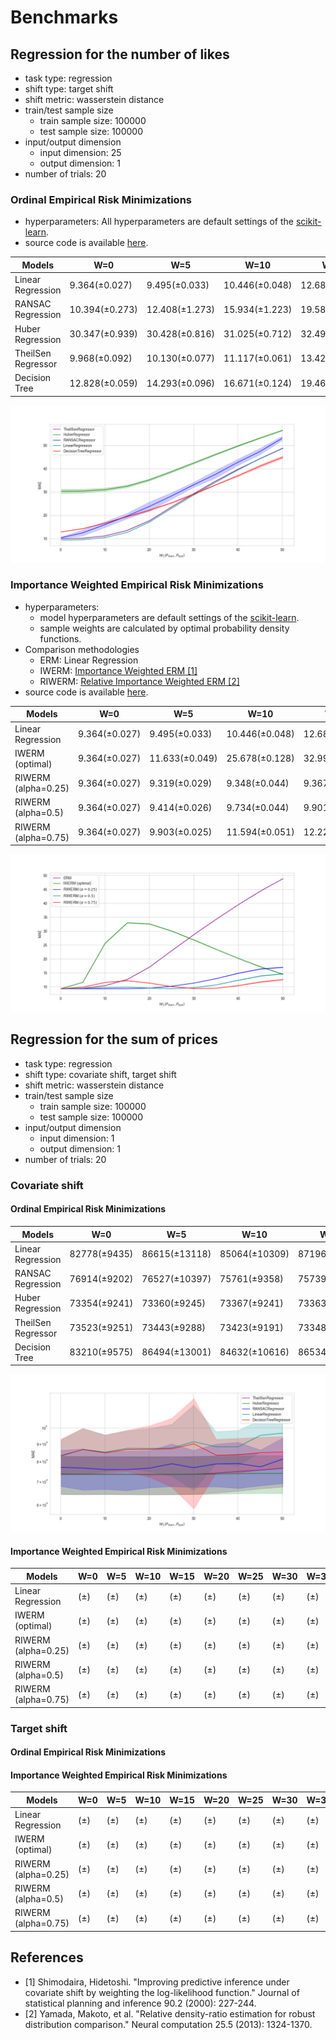 # Benchmarks

## Regression for the number of likes

* task type: regression
* shift type: target shift
* shift metric: wasserstein distance
* train/test sample size
  * train sample size: 100000
  * test sample size: 100000
* input/output dimension
  * input dimension: 25
  * output dimension: 1
* number of trials: 20

### Ordinal Empirical Risk Minimizations

* hyperparameters: All hyperparameters are default settings of the [scikit-learn](https://scikit-learn.org/stable/index.html).
* source code is available [here](numlikes_tabular.py).

| Models            | W=0            | W=5            | W=10           | W=15           | W=20           | W=25           | W=30            | W=35           | W=40           | W=45           | W=50           |
|-------------------|----------------|----------------|----------------|----------------|----------------|----------------|----------------|----------------|----------------|----------------|----------------|
| Linear Regression | 9.364(±0.027)  | 9.495(±0.033)  | 10.446(±0.048) | 12.689(±0.053) | 17.101(±0.060) | 23.016(±0.056) | 28.800(±0.058) | 34.292(±0.047) | 39.564(±0.050) | 44.462(±0.050) | 48.844(±0.056) |
| RANSAC Regression | 10.394(±0.273) | 12.408(±1.273) | 15.934(±1.223) | 19.586(±1.161) | 23.700(±1.958) | 28.212(±1.398) | 33.012(±1.076) | 37.573(±1.600) | 42.726(±1.334) | 47.380(±1.358) | 53.038(±0.890) |
| Huber Regression  | 30.347(±0.939) | 30.428(±0.816) | 31.025(±0.712) | 32.496(±0.598) | 35.211(±0.475) | 38.747(±0.463) | 42.474(±0.391) | 46.224(±0.396) | 49.836(±0.302) | 53.244(±0.268) | 56.524(±0.221) |
| TheilSen Regressor| 9.968(±0.092)  | 10.130(±0.077) | 11.117(±0.061) | 13.423(±0.087) | 17.779(±0.074) | 23.499(±0.111) | 29.136(±0.122) | 34.476(±0.106) | 39.661(±0.102) | 44.465(±0.105) | 48.838(±0.102) |
| Decision Tree     | 12.828(±0.059) | 14.293(±0.096) | 16.671(±0.124) | 19.462(±0.197) | 22.182(±0.305) | 25.387(±0.251) | 29.131(±1.396) | 33.152(±0.396) | 37.046(±0.166) | 41.240(±0.325) | 44.959(±0.498) |

![](../assets/benchmarks/numlikes_regression.png)

### Importance Weighted Empirical Risk Minimizations
* hyperparameters:
  * model hyperparameters are default settings of the [scikit-learn](https://scikit-learn.org/stable/index.html).
  * sample weights are calculated by optimal probability density functions.
* Comparison methodologies
  * ERM: Linear Regression
  * IWERM: [Importance Weighted ERM [1]](https://www.sciencedirect.com/science/article/pii/S0378375800001154?casa_token=FNmKLAni55IAAAAA:5mrfwarhzqhRTZ6j9Ny20vSTaSU1nnK3lVSOYlWjCJm8oZXBqKdOTYarDtQDkJlTgrqrf1bXcf2V)
  * RIWERM: [Relative Importance Weighted ERM [2]](https://ieeexplore.ieee.org/abstract/document/6797650)
* source code is available [here](numlikes_tabular_iwerm.py).

| Models            | W=0            | W=5            | W=10           | W=15           | W=20           | W=25           | W=30            | W=35           | W=40           | W=45           | W=50           |
|-------------------|----------------|----------------|----------------|----------------|----------------|----------------|----------------|----------------|----------------|----------------|----------------|
| Linear Regression | 9.364(±0.027)  | 9.495(±0.033)  | 10.446(±0.048) | 12.689(±0.053) | 17.101(±0.060) | 23.016(±0.056) | 28.800(±0.058) | 34.292(±0.047) | 39.564(±0.050) | 44.462(±0.050) | 48.844(±0.056) |
| IWERM (optimal) | 9.364(±0.027)  | 11.633(±0.049)  | 25.678(±0.128) | 32.993(±0.123) | 32.589(±0.121) | 30.022(±0.117) | 26.834(±0.119) | 23.478(±0.091) | 20.197(±0.103) | 17.166(±0.141) | 14.528(±0.106) |
| RIWERM (alpha=0.25) | 9.364(±0.027)  | 9.319(±0.029)  | 9.348(±0.044) | 9.367(±0.040) | 9.539(±0.035) | 10.237(±0.050) | 11.378(±0.048) |12.967(±0.055) | 14.895(±0.097) | 16.428(±0.141) | 17.007(±0.147) |
| RIWERM (alpha=0.5) | 9.364(±0.027)  | 9.414(±0.026)  | 9.734(±0.044) | 9.901(±0.044) | 9.573(±0.035) | 9.338(±0.040) | 9.690(±0.041) |10.722(±0.054) | 12.378(±0.106) | 13.923(±0.154) | 14.685(±0.153) |
| RIWERM (alpha=0.75) | 9.364(±0.027)  | 9.903(±0.025)  | 11.594(±0.051) | 12.222(±0.061) | 11.355(±0.053) | 10.086(±0.040) | 9.397(±0.038) |9.493(±0.042) | 10.465(±0.095) | 11.765(±0.146) | 12.607(±0.143) |

![](../assets/benchmarks/numlikes_regression_iwerm.png)

## Regression for the sum of prices

* task type: regression
* shift type: covariate shift, target shift
* shift metric: wasserstein distance
* train/test sample size
  * train sample size: 100000
  * test sample size: 100000
* input/output dimension
  * input dimension: 1
  * output dimension: 1
* number of trials: 20

### Covariate shift

#### Ordinal Empirical Risk Minimizations

| Models            | W=0            | W=5            | W=10           | W=15           | W=20           | W=25           | W=30            | W=35           | W=40           | W=45           | W=50           |
|-------------------|----------------|----------------|----------------|----------------|----------------|----------------|----------------|----------------|----------------|----------------|----------------|
| Linear Regression | 82778(±9435) | 86615(±13118)| 85064(±10309)| 87196(±10894)| 87140(±12436)| 87476(±14904)| 91157(±25153)| 88163(±9375) | 88112(±10286)| 95093(±10046)| 96432(±10204)|
| RANSAC Regression | 76914(±9202) | 76527(±10397)| 75761(±9358) | 75739(±9863) | 76489(±9382) | 78749(±11087)| 76710(±9418) | 78641(±11050)| 78834(±11967)| 77149(±9119  | 81181(±12176)|
| Huber Regression  | 73354(±9241) | 73360(±9245) | 73367(±9241) | 73363(±9248) | 73355(±9246) | 73380(±9240) | 73421(±9242) | 73515(±9226) | 73713(±9211) | 73859(±9246) | 73842(±9248) |
| TheilSen Regressor| 73523(±9251) | 73443(±9288) | 73423(±9191) | 73348(±9222) | 73296(±9240) | 73319(±9240) | 73436(±9220) | 73878(±9137) | 74761(±9220) | 75489(±8807) | 76434(±9027) |
| Decision Tree     | 83210(±9575) | 86494(±13001)| 84632(±10616)| 86534(±11851)| 86661(±14653)| 86944(±19528)| 89882(±31520)| 83348(±9259) | 83585(±9584) | 84730(±9165) | 85301(±9049) |

![](../assets/benchmarks/sumprices_regression_covariate_shift.png)

#### Importance Weighted Empirical Risk Minimizations

| Models            | W=0            | W=5            | W=10           | W=15           | W=20           | W=25           | W=30            | W=35           | W=40           | W=45           | W=50           |
|-------------------|----------------|----------------|----------------|----------------|----------------|----------------|----------------|----------------|----------------|----------------|----------------|
| Linear Regression | (±)  | (±)  | (±) | (±) | (±) | (±) | (±)| (±) | (±) | (±) | (±) |
| IWERM (optimal) | (±)  | (±)  | (±) | (±) | (±) | (±) | (±)| (±)| (±)| (±) | (±) |
| RIWERM (alpha=0.25) |(±) | (±) | (±)| (±) | (±) | (±) | (±) |(±) | (±) | (±) | (±)|
| RIWERM (alpha=0.5) | (±) | (±) | (±)| (±) | (±) | (±) | (±) |(±)| (±) | (±)| (±)|
| RIWERM (alpha=0.75) | (±) | (±) | (±)| (±) | (±) | (±)| (±) |(±)| (±)| (±) | (±) |

### Target shift

#### Ordinal Empirical Risk Minimizations

#### Importance Weighted Empirical Risk Minimizations

| Models            | W=0            | W=5            | W=10           | W=15           | W=20           | W=25           | W=30            | W=35           | W=40           | W=45           | W=50           |
|-------------------|----------------|----------------|----------------|----------------|----------------|----------------|----------------|----------------|----------------|----------------|----------------|
| Linear Regression | (±)  | (±)  | (±) | (±) | (±) | (±) | (±)| (±) | (±) | (±) | (±) |
| IWERM (optimal) | (±)  | (±)  | (±) | (±) | (±) | (±) | (±)| (±)| (±)| (±) | (±) |
| RIWERM (alpha=0.25) |(±) | (±) | (±)| (±) | (±) | (±) | (±) |(±) | (±) | (±) | (±)|
| RIWERM (alpha=0.5) | (±) | (±) | (±)| (±) | (±) | (±) | (±) |(±)| (±) | (±)| (±)|
| RIWERM (alpha=0.75) | (±) | (±) | (±)| (±) | (±) | (±)| (±) |(±)| (±)| (±) | (±) |

## References
- [1] Shimodaira, Hidetoshi. "Improving predictive inference under covariate shift by weighting the log-likelihood function." Journal of statistical planning and inference 90.2 (2000): 227-244.
- [2] Yamada, Makoto, et al. "Relative density-ratio estimation for robust distribution comparison." Neural computation 25.5 (2013): 1324-1370.
